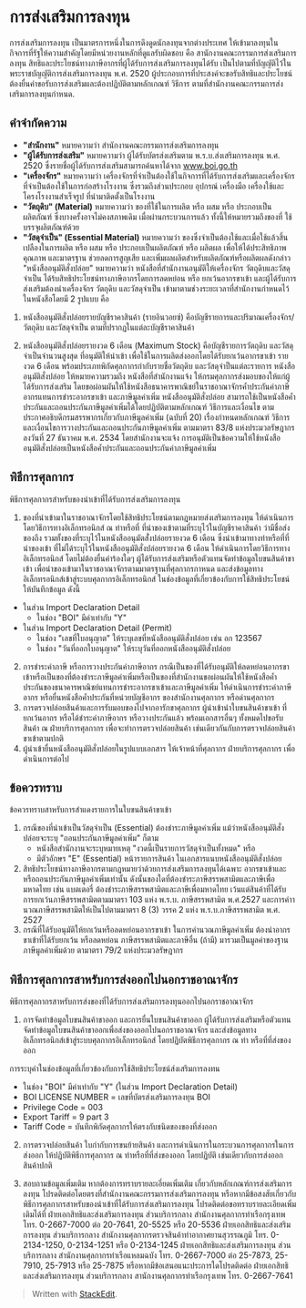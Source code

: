 
การส่งเสริมการลงทุน
===

การส่งเสริมการลงทุน เป็นมาตรการหนึ่งในการดึงดูดนักลงทุนจากต่างประเทศ ให้เข้ามาลงทุนในกิจการที่รัฐให้ความสำคัญโดยมีหน่วยงานหลักที่ดูแลรับผิดชอบ คือ สานักงานคณะกรรมการส่งเสริมการลงทุน สิทธิและประโยชน์ทางภาษีอากรที่ผู้ได้รับการส่งเสริมการลงทุนได้รับ เป็นไปตามที่บัญญัติไว้ในพระราชบัญญัติการส่งเสริมการลงทุน พ.ศ. 2520 ผู้ประกอบการที่ประสงค์จะขอรับสิทธิและประโยชน์ต้องยื่นคำขอรับการส่งเสริมและต้องปฏิบัติตามหลักเกณฑ์ วิธีการ ตามที่สำนักงานคณะกรรมการส่งเสริมการลงทุนกำหนด.  
## คำจำกัดความ
- **"สำนักงาน"** หมายความว่า สำนักงานคณะกรรมการส่งเสริมการลงทุน
- **"ผู้ได้รับการส่งเสริม"** หมายความว่า ผู้ได้รับบัตรส่งเสริมตาม พ.ร.บ.ส่งเสริมการลงทุน พ.ศ. 2520 ซึ่งรายชื่อผู้ได้รับการส่งเสริมสามารถค้นหาได้จาก www.boi.go.th
- **"เครื่องจักร"** หมายความว่า เครื่องจักรที่จำเป็นต้องใช้ในกิจการที่ได้รับการส่งเสริมและเครื่องจักรที่จำเป็นต้องใช้ในการก่อสร้างโรงงาน ซึ่งรวมถึงส่วนประกอบ อุปกรณ์ เครื่องมือ เครื่องใช้และโครงโรงงานสำเร็จรูป ที่นำมาติดตั้งเป็นโรงงาน
- **"วัตถุดิบ" (Material)** หมายความว่า ของที่ใช้ในการผลิต หรือ ผสม หรือ ประกอบเป็นผลิตภัณฑ์ ซึ่งบางครั้งอาจไม่คงสภาพเดิม เมื่อผ่านกระบวนการแล้ว ทั้งนี้ให้หมายรวมถึงของที่ ใช้บรรจุผลิตภัณฑ์ด้วย
- **"วัสดุจำเป็น" (Essential Material)** หมายความว่า ของซึ่งจำเป็นต้องใช้และเมื่อใช้แล้วสิ้นเปลืองในการผลิต หรือ ผสม หรือ ประกอบเป็นผลิตภัณฑ์ หรือ ผลิตผล เพื่อให้ได้ประสิทธิภาพ คุณภาพ และมาตรฐาน ช่วยลดการสูญเสีย และเพิ่มผลผลิตสำหรับผลิตภัณฑ์หรือผลิตผลดังกล่าว
"หนังสืออนุมัติสั่งปล่อย" หมายความว่า หนังสือที่สำนักงานอนุมัติให้เครื่องจักร วัตถุดิบและวัสดุจำเป็น ได้ร้บสิทธิประโยชน์ทางภาษีอากรโดยการลดหย่อน หรือ ยกเว้นอากรขาเข้า และผู้ได้รับการส่งเสริมต้องนำเครื่องจักร วัตถุดิบ และวัสดุจำเป็น เข้ามาตามช่วงระยะเวลาที่สำนักงานกำหนดไว้ในหนังสือโดยมี 2 รูปแบบ คือ

1. หนังสืออนุมัติสั่งปล่อยรายบัญชีราคาสินค้า (รายอินวอยซ์) คือบัญชีรายการและปริมาณเครื่องจักร/วัตถุดิบ และวัสดุจำเป็น ตามที่ปรากฏในแต่ละบัญชีราคาสินค้า

2. หนังสืออนุมัติสั่งปล่อยรายงวด 6 เดือน (Maximum Stock) คือบัญชีรายการวัตถุดิบ และวัสดุจำเป็นจำนวนสูงสุด ที่อนุมัติให้นำเข้า เพื่อใช้ในการผลิตส่งออกโดยได้รับยกเว้นอากรขาเข้า รายงวด 6 เดือน พร้อมประเภทพิกัดศุลกากรกำกับรายชื่อวัตถุดิบ และวัสดุจำป็นแต่ละรายการ
หนังสืออนุมัติสั่งปล่อย ให้หมายความรวมถึง หนังสือที่สำนักงานแจ้ง ให้กรมศุลกากรส่งมอบของให้แก่ผู้ได้รับการส่งเสริม โดยขอผ่อนผันให้ใช้หนังสือธนาคารพาณิชย์ในราชอาณาจักรค้ำประกันค่าภาษีอากรแทนการชำระอากรขาเข้า และภาษีมูลค่าเพิ่ม
หนังสืออนุมัติสั่งปล่อย สามารถใช้เป็นหนังสือค้ำประกันและถอนประกันภาษีมูลค่าเพิ่มได้โดยปฏิบัติตามหลักเกณฑ์ วิธีการและเงื่อนไข ตามประกาศอธิบดีกรมสรรพากรเกี่ยวกับภาษีมูลค่าเพิ่ม (ฉบับที่ 20) เรื่องกำหนดหลักเกณฑ์ วิธีการและเงื่อนไขการวางประกันและถอนประกันภาษีมูลค่าเพิ่ม ตามมาตรา 83/8 แห่งประมวลรัษฎากร ลงวันที่ 27 ธันวาคม พ.ศ. 2534 โดยสำนักงานจะแจ้ง การอนุมัติเป็นข้อความให้ใช้หนังสืออนุมัติสั่งปล่อยเป็นหนังสือค้ำประกันและถอนประกันค่าภาษีมูลค่าเพิ่ม

## พิธีการศุลกากร

พิธีการศุลกากรสำหรับของนำเข้าที่ได้รับการส่งเสริมการลงทุน
1. ของที่นำเข้ามาในราชอาณาจักรโดยใช้สิทธิประโยชน์ตามกฎหมายส่งเสริมการลงทุน ให้ดำเนินการโดยวิธีการทางอิเล็กทรอนิกส์ ณ ท่าหรือที่ ที่นำของเข้าตามที่ระบุไว้ในบัญชีราคาสินค้า ว่ามีชื่อส่งของถีง รวมทั้งของที่ระบุไว้ในหนังสืออนุมัตสั่่งปล่อยรายงวด 6 เดือน ซึ่งนำเข้ามาทางท่าหรือที่ที่นำของเข้า ที่ไม่ได้ระบุไว้ในหนังสืออนุมัติสั่งปล่อยรายงวด 6 เดือน ให้ดำเนินการโดยวิธีการทางอิเล็กทรอนิกส์ โดยไม่ต้องยื่นคำร้องใดๆ ผู้ได้รับการส่งเสริมหรือตัวแทนจัดทำข้อมูลใบขนสินค้าขาเข้า เพื่อนำของเข้ามาในราชอาณาจักรตามมาตรฐานที่ศุลกากรกาหนด และส่งข้อมูลทางอิเล็กทรอนิกส์เข้าสู่ระบบศุลกากรอิเล็กทรอนิกส์ ในช่องข้อมูลที่เกี่ยวข้องกับการใช้สิทธิประโยชน์ให้บันทึกข้อมูล ดังนี้
- ในส่วน Import Declaration Detail
	- ในช่อง "BOI" มีค่าเท่ากับ "Y"
- ในส่วน Import Declaration Detail (Permit)
	- ในช่อง "เลขที่ใบอนุญาต" ให้ระบุเลขที่หนังสืออนุมัติสั่งปล่อย เช่น อก 123567
	- ในช่อง "วันที่ออกใบอนุญาต" ให้ระบุวันที่ออกหนังสืออนุมัติสั่งปล่อย
2. การชำระค่าภาษี หรือการวางประกันค่าภาษีอากร กรณีเป็นของที่ได้รับอนุมัติให้ลดหย่อนอากรขาเข้าหรือเป็นของที่ต้องชำระภาษีมูลค่าเพิ่มหรือเป็นของที่สำนักงานขอผ่อนผันให้ใช้หนังสือค้ำประกันของธนาคารพาณิชย์แทนการชำระอากรขาเข้าและภาษีมูลค่าเพิ่ม ให้ดำเนินการชำระค่าภาษีอากร หรือยื่นหนังสือค้ำประกันที่หน่วยบัญชีอากร ของสำนักงานศุลกากร หรือด่านศุลกากร
3. การตรวจปล่อยสินค้าและการรับมอบของไปจากอารักขาศุลกากร ผู้นำเข้านำใบขนสินค้าขาเข้า ที่ยกเว้นอากร หรือได้ชำระค่าภาษีอากร หรือวางประกันแล้ว พร้อมเอกสารอื่นๆ ทั้งหมดไปขอรับสินค้า ณ ฝ่ายบริการศุลกากร เพื่อจะทำการตรวจปล่อยสินค้า เช่นเดียวกันกับการตรวจปล่อยสินค้าขาเข้าตามปกติ
4. ผู้นำเข้ายื่นหนังสืออนุมัติสั่งปล่อยในรูปแบบเอกสาร ให้เจ้าหน้าที่ศุลกากร ฝ่ายบริการศุลกากร เพื่อดำเนินการต่อไป

## ข้อควรทราบ

ข้อควรทราบสาหรับการสำแดงรายการในใบขนสินค้าขาเข้า
1. กรณีของที่นำเข้าเป็นวัสดุจำเป็น (Essential) ต้องชำระภาษีมูลค่าเพิ่ม แม้ว่าหนังสืออนุมัติสั่งปล่อยจะระบุ "ถอนประกันภาษีมูลค่าเพิ่ม" ก็ตาม
	- หนังสือสำนักงานจะระบุหมายเหตุ "งวดนี้เป็นรายการวัสดุจำเป็นทั้งหมด" หรือ
	- มีตัวอักษร "E" (Essential) หน้ารายการสินค้า ในเอกสารแนบหนังสืออนุมัติสั่งปล่อย
2. สิทธิประโยชน์ทางภาษีอากรตามกฎหมายว่าด้วยการส่งเสริมการลงทุนได้เฉพาะ อากรขาเข้าและหรือถอนประกันภาษีมูลค่าเพิ่มเท่านั้น ดังนั้นของใดที่ต้องชำระภาษีสรรพสามิตและภาษีเพื่อมหาดไทย เช่น แบตเตอรี่ ต้องชำระภาษีสรรพสามิตและภาษีเพื่อมหาดไทย เว้นแต่สินค้าที่ได้รับการยกเว้นภาษีสรรพสามิตตามมาตรา 103 แห่ง พ.ร.บ. ภาษีสรรพสามิต พ.ศ.2527 และการคำานวณภาษีสรรพสามิตให้เป็นไปตามมาตรา 8 (3) วรรค 2 แห่ง พ.ร.บ.ภาษีสรรพสามิต พ.ศ. 2527
3. กรณีที่ได้รับอนุมัติให้ยกเว้นหรือลดหย่อนอากรขาเข้า ในการคำนวณภาษีมูลค่าเพิ่ม ต้องนำอากรขาเข้าที่ได้รับยกเว้น หรือลดหย่อน ภาษีสรรพสามิตและภาษีอื่น (ถ้ามี) มารวมเป็นมูลค่าของฐานภาษีมูลค่าเพิ่มด้วย ตามาตรา 79/2 แห่งประมวลรัษฎากร

## พิธีการศุลกากรสาหรับการส่งออกไปนอกราชอาณาจักร

พิธีการศุลกากรสาหรับการส่งของที่ได้รับการส่งเสริมการลงทุนออกไปนอกราชอาณาจักร
1. การจัดทำข้อมูลใบขนสินค้าขาออก และการยื่นใบขนสินค้าขาออก ผู้ได้รับการส่งเสริมหรือตัวแทนจัดทำข้อมูลใบขนสินค้าขาออกเพื่อส่งของออกไปนอกราชอาณาจักร และส่งข้อมูลทางอิเล็กทรอนิกส์เข้าสู่ระบบศุลกากรอิเล็กทรอนิกส์ โดยปฏิบัตพิธีการศุลกากร ณ ท่า หรือที่ที่ส่งของออก

การระบุค่าในช่องข้อมูลที่เกี่ยวข้องกับการใช้สิทธิประโยชน์ส่งเสริมการลงทน
- ในช่อง "BOI" มีค่าเท่ากับ "Y" (ในส่วน Import Declaration Detail)
- BOI LICENSE NUMBER = เลขที่บัตรส่งเสริมการลงทุน BOI
- Privilege Code = 003
- Export Tariff = 9 part 3
- Tariff Code = บันทึกพิกัดศุลกากรให้ตรงกับชนิดของของที่ส่งออก
2. การตรวจปล่อยสินค้า ใบกำกับการขนย้ายสินค้า และการดำเนินการในกระบวนการศุลกากรในการส่งออก ให้ปฏิบัติพิธีการศุลกากร ณ ท่าหรือที่ที่ส่งของออก โดยปฏิบัติ เช่นเดียวกับการส่งออกสินค้าปกติ

8. สอบถามข้อมูลเพิ่มเติม
หากต้องการทราบรายละเอี่ยดเพิ่มเติม เกี่ยวกับหลักเกณฑ์การส่งเสริมการลงทุน โปรดติดต่อโดยตรงที่สำนักงานคณะกรรมการส่งเสริมการลงทุน หรือหากมีข้อสงสัยเกี่ยวกับพิธีการศุลกากรสาหรับของนำเข้าที่ได้รับการส่งเสริมการลงทุน โปรดติดต่อขอทราบรายละเอียดเพิ่มเติมได้ที่
ฝ่ายเอกสิทธิและส่งเสริมการลงทุน ส่วนบริการกลาง สำนักงานศุลกากรท่าเรือกรุงเทพ
โทร. 0-2667-7000 ต่อ 20-7641, 20-5525 หรือ 20-5536
ฝ่ายเอกสิทธิและส่งเสริมการลงทุน ส่วนบริการกลาง สำนักงานศุลกากรตรวจสินค้าท่าอากาศยานสุวรรณภูมิ
โทร. 0-2134-1250, 0-2134-1251 หรือ 0-2134-1245
ฝ่ายเอกสิทธิและส่งเสริมการลงทุน ส่วนบริการกลาง สำนักงานศุลกากรท่าเรือแหลมฉบัง
โทร. 0-2667-7000 ต่อ 25-7873, 25-7910, 25-7913 หรือ 25-7875
หรือหากมีข้อเสนอแนะประการใดโปรดติดต่อ ฝ่ายเอกสิทธิและส่งเสริมการลงทุน ส่วนบริการกลาง สานักงานศุลกากรท่าเรือกรุงเทพ โทร. 0-2667-7641

> Written with [StackEdit](https://stackedit.io/).
<!--stackedit_data:
eyJoaXN0b3J5IjpbMTQwNTc1MjM1MSw5MDMwNjA4MzVdfQ==
-->